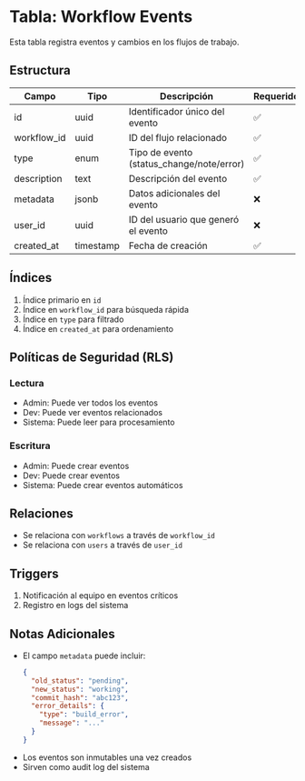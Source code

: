 # Tabla: Workflow Events

Esta tabla registra eventos y cambios en los flujos de trabajo.

## Estructura

| Campo | Tipo | Descripción | Requerido |
|-------|------|-------------|-----------|
| id | uuid | Identificador único del evento | ✅ |
| workflow_id | uuid | ID del flujo relacionado | ✅ |
| type | enum | Tipo de evento (status_change/note/error) | ✅ |
| description | text | Descripción del evento | ✅ |
| metadata | jsonb | Datos adicionales del evento | ❌ |
| user_id | uuid | ID del usuario que generó el evento | ❌ |
| created_at | timestamp | Fecha de creación | ✅ |

## Índices

1. Índice primario en `id`
2. Índice en `workflow_id` para búsqueda rápida
3. Índice en `type` para filtrado
4. Índice en `created_at` para ordenamiento

## Políticas de Seguridad (RLS)

### Lectura
- Admin: Puede ver todos los eventos
- Dev: Puede ver eventos relacionados
- Sistema: Puede leer para procesamiento

### Escritura
- Admin: Puede crear eventos
- Dev: Puede crear eventos
- Sistema: Puede crear eventos automáticos

## Relaciones

- Se relaciona con `workflows` a través de `workflow_id`
- Se relaciona con `users` a través de `user_id`

## Triggers

1. Notificación al equipo en eventos críticos
2. Registro en logs del sistema

## Notas Adicionales

- El campo `metadata` puede incluir:
  ```json
  {
    "old_status": "pending",
    "new_status": "working",
    "commit_hash": "abc123",
    "error_details": {
      "type": "build_error",
      "message": "..."
    }
  }
  ```
- Los eventos son inmutables una vez creados
- Sirven como audit log del sistema